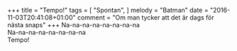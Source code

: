 +++
title = "Tempo!"
tags = [
  "Spontan",
]
melody = "Batman"
date = "2016-11-03T20:41:08+01:00"
comment = "Om man tycker att det är dags för nästa snaps"
+++
Na-na-na-na-na-na-na-na  
Na-na-na-na-na-na-na-na  
Tempo!
